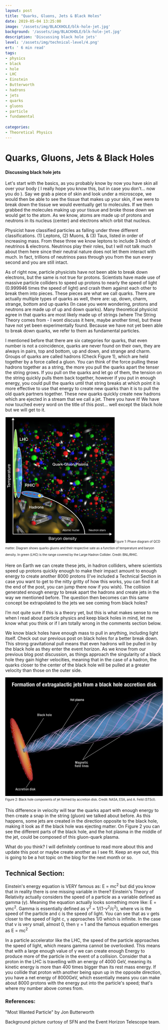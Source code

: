```yaml
---
layout: post
title: "Quarks, Gluons, Jets & Black Holes"
date: 2019-05-04 13:25:00
image: '/assets/img/BLACKHOLE/blk-hole-jet.jpg'
background: '/assets/img/BLACKHOLE/blk-hole-jet.jpg'
description: 'Discussing black hole jets'
level: '/assets/img/technical-level/4.png'
ert: ' 6 min read'
tags:
- physics
- black
- hole
- LHC
- Einstein
- Butterworth
- hadrons
- jets
- quarks
- gluons
- particle
- fundamental

categories:
- Theoretical Physics
---
```


# Quarks, Gluons, Jets & Black Holes
#### Discussing black hole jets

Let's start with the basics, as you probably know by now you have skin all over your body ( I really hope you know this, but in case you don't... now you do ). Say we grab a piece of skin and look under a microscope, we would then be able to see the tissue that makes up your skin, if we were to break down the tissue we would eventually get to molecules. If we then grabbed the molecules making up your tissue and broke those down we would get to the atom. As we know, atoms are made up of protons and neutrons in its nucleus (center) and electrons which orbit that nucleus. 

Physicist have classified particles as falling under three different classifications. (1) Leptons, (2) Muons, & (3) Taus, listed in order of increasing mass. From these three we know leptons to include 3 kinds of neutrinos & electrons. Neutrinos play their roles, but I will not talk much about them here since their neutral nature does not let them interact with much. In fact, trillions of neutrinos pass through you from the sun every second and you are still intact.

As of right now, particle physicists have not been able to break down electrons, but the same is not true for protons. Scientists have made use of massive particle colliders to speed up protons to nearly the speed of light (0.999946 times the speed of light) and crash them against each other to break them into pieces. These pieces are what we call quarks. There are actually multiple types of quarks as well, there are: up, down, charm, strange, bottom and up quarks (In case you were wondering, protons and neutrons are made up of up and down quarks). Many theoretical physicist agree in that quarks are most likely made up of strings (where The String Theory comes from - I wont discuss it here, maybe another time), but these have not yet been experimentally found. Because we have not yet been able to break down quarks, we refer to them as fundamental particles. 

I mentioned before that there are six categories for quarks, that even number is not a coincidence, quarks are never found on their own, they are always in pairs, top and bottom, up and down, and strange and charm. Groups of quarks are called hadrons (Check Figure 1), which are held together by a force called a gluon. You can think of the force pulling these hadrons together as a string, the more you pull the quarks apart the tenser the string grows. If you pull on the quarks and let go of them, the tension on the string quickly pulls them back together, however if you put in enough energy, you could pull the quarks until that string breaks at which point it is more effective to use that energy to create new quarks than it is to pull the old quark partners together. These new quarks quickly create new hadrons which are ejected in a stream that we call a jet. There you have it! We have now touched every word on the title of this post… well except the black hole but we will get to it. 

![quark gluon diagram](/assets/img/BLACKHOLE/quark-gluon.png)<sub><sup>Figure 1: Phase diagram of QCD matter. Diagram shows quarks gluons and their respective sate as a function of temperature and baryon density. In green (LHC) is the range covered by the Large Hadron Collider. Credit: BNL/RHIC.</sup></sub>

Here on Earth we can create these jets, in hadron colliders, where scientists speed up protons quickly enough to make their impact amount to enough energy to create another 8000 protons (I’ve included a Technical Section in case you want to get to the nitty gritty of how this works, you can find it at the end of the post, you can jump there now if you wish). The collision generated enough energy to break apart the hadrons and create jets in the way we mentioned before. The question then becomes can this same concept be extrapolated to the jets we see coming from black holes? 

I’m not quite sure if this is a theory yet, but this is what makes sense to me when I read about particle physics and keep black holes in mind, let me know what you think or if I am totally wrong in the comments section below. 

We know black holes have enough mass to pull in anything, including light itself. Check out our previous post on black holes for a better break down. This strong gravitational pull means that even hadrons will be pulled in by the black hole as they enter the event horizon. As we know from our previous blog post discussion, as things approach the singularity of a black hole they gain higher velocities, meaning that in the case of a hadron, the quarks closer to the center of the black hole will be pulled at a greater velocity than those on the outer side. 

![Black hole jet](/assets/img/BLACKHOLE/description-jet.jpg)<sub><sup>Figure 2: Black hole components of jet formed by accretion disk.  Credit: NASA, ESA, and A. Feild (STScI).</sup></sub>

This difference in velocity will tear the quarks apart with enough energy to then create a snap in the string (gluon) we talked about before. As this happens, some jets are created in the direction opposite to the black hole, making it look as if the black hole was ejecting matter. On Figure 2 you can see the different parts of the black hole, and the hot plasma in the middle of the jet, could be composed of this gluon-quark plasma.

What do you think? I will definitely continue to read more about this and update this post or maybe create another as I see fit. Keep an eye out, this is going to be a hot topic on the blog for the next month or so. 

## Technical Section:

Einstein's energy equation is VERY famous as: E = mc<sup>2</sup> but did you know that in reality there is one missing variable in there? Einstein's Theory of Relativity actually considers the speed of a particle as a variable defined as gamma (&#947;). Meaning the equation actually looks something more like:  E = &#947;mc<sup>2</sup>. Gamma is essentially defined as 	&#947;<sup>2</sup> = 1/(1-v<sup>2</sup>/c<sup>2</sup>), where vs is the speed of the particle and c is the speed of light. You can see that as v gets closer to the speed of light c, &#947; approaches 1/0 which is infinite. In the case that v is very small, almost 0, then &#947; = 1 and the famous equation emerges as E = mc<sup>2</sup>

In a particle accelerator like the LHC, the speed of the particle approaches the speed of light, which means gamma cannot be overlooked. This means that with a large enough value of &#947; we can create enough Energy to produce more of the particle in the event of a collision. Consider that a proton in the LHC is travelling with an energy of 4000 GeV, meaning its kinetic energy is more than 400 times bigger than its rest mass energy. If you collide that proton with another being spun up in the opposite direction, you have a net energy of 8000GeV, which essentially means you can make about 8000 protons with the energy put into the particle's speed; that's where my number above comes from. 

### References:

"Most Wanted Particle" by Jon Butterworth

Background picture curtosy of SFN and the Event Horizon Telescope team.